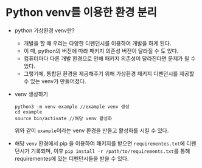 # Python venv를 이용한 환경 분리

* python 가상환경 venv란?
  * 개발을 할 때 우리는 다양한 디펜던시를 이용하여 개발을 하게 된다.
  * 이 때, python의 버전에 따라 패키지 의존성 버전이 달라질 수 도 있다.
  * 컴퓨터마다 다른 개발 환경으로 인해 패키지 의존성이 달라진다면 문제가 될 수 있다.
  * 그렇기에, 통합된 환경을 제공해주기 위해 가상환경 패키지 디펜던시를 제공할 수 있는 venv가 만들어졌다.
* venv 생성하기

  ```
  python3 -m venv example //example venv 생성
  cd example
  source bin/activate //해당 venv 활성화
  ```
  위와 같이 `example`이라는 venv 환경을 만들고 활성화를 시킬 수 있다.

* 해당 `venv` 환경에서 pip 을 이용하여 패키지를 받으면 `requirementes.txt`에 디펜던시가 기록되며,
  이후 `pip install -r /path/to/requirements.txt`를 통해 requirementes에 있는 디펜던시들을
  받을 수 있다. 
